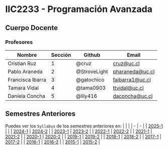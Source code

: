 # IIC2233 - Programación Avanzada

## Cuerpo Docente

### Profesores

| Nombre                   | Sección | Github       | Email              |
| ------------------------ | ------- | ------------ | ------------------ |
| Cristian Ruz             | 1       | @cruz        | cruz@uc.cl         |
| Pablo Araneda            | 2       | @StroveLight | pharaneda@uc.cl    |
| Francisca Ibarra         | 3       | @gatochico   | faibarra1@uc.cl    |
| Tamara Vidal             | 4       | @tama0903    | ttvidal@uc.cl      |
| Daniela Concha           | 5       | @lily416     | daconcha@uc.cl     |

## Semestres Anteriores

Puedes ver los `Syllabus` de los semestres anteriores en:
| | |
| - | - |
| [2025-1](https://github.com/IIC2233/Syllabus-2024-2) | |
| [2024-1](https://github.com/IIC2233/Syllabus-2024-1) | [2024-2](https://github.com/IIC2233/Syllabus-2024-2) |
| [2023-1](https://github.com/IIC2233/Syllabus-2023-1) | [2023-2](https://github.com/IIC2233/Syllabus-2023-2) |
| [2022-1](https://github.com/IIC2233/syllabus-2022-1) | [2022-2](https://github.com/IIC2233/Syllabus-2022-2) |
| [2021-1](https://github.com/IIC2233/syllabus-2021-1) | [2021-2](https://github.com/IIC2233/syllabus-2021-2) |
| [2020-1](https://github.com/IIC2233/syllabus-2020-1) | [2020-2](https://github.com/IIC2233/syllabus-2020-2) |
| [2019-1](https://github.com/IIC2233/syllabus-2019-1) | [2019-2](https://github.com/IIC2233/syllabus-2019-2) |
| [2018-1](https://github.com/IIC2233/Syllabus-2018-1) | [2018-2](https://github.com/IIC2233/Syllabus-2018-2) |
| [2017-1](https://github.com/IIC2233/Syllabus-2017-1) | [2017-2](https://github.com/IIC2233/Syllabus-2017-2) |
| [2016-1](https://github.com/IIC2233-2016-1/syllabus) | [2016-2](https://github.com/IIC2233-2016-02/Syllabus) |
| [2015-1](https://github.com/IIC2233-2015-1/syllabus) | [2015-2](https://github.com/IIC2233-2015-2/syllabus) |
